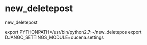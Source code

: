 new_deletepost
==============

new_deletepost


export PYTHONPATH=/usr/bin/python2.7:~/new_deletepos
export DJANGO_SETTINGS_MODULE=oucena.settings
